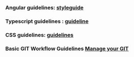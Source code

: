 ### Angular guidelines: [styleguide](https://angular.io/guide/styleguide)
### Typescript guidelines : [guideline](https://github.com/labs42io/clean-code-typescript)
### CSS guidelines: [guidelines](https://developer.mozilla.org/en-US/docs/MDN/Contribute/Guidelines/Code_guidelines/CSS)
### Basic GIT Workflow Guidelines [Manage your GIT](https://refactorsaurusrex.com/post/2017/git-guidelines/)

